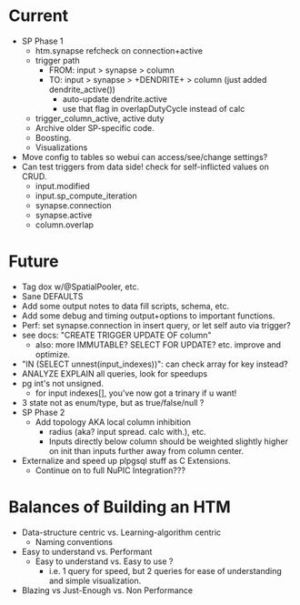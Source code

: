 # Current

* SP Phase 1
  * htm.synapse refcheck on connection+active
  * trigger path
    * FROM: input > synapse > column
    * TO: input > synapse > +DENDRITE+ > column  (just added dendrite_active())
      * auto-update dendrite.active
      * use that flag in overlapDutyCycle instead of calc
  * trigger_column_active, active duty
  * Archive older SP-specific code.
  * Boosting.
  * Visualizations
* Move config to tables so webui can access/see/change settings?
* Can test triggers from data side!  check for self-inflicted values on CRUD.
  * input.modified
  * input.sp_compute_iteration
  * synapse.connection
  * synapse.active
  * column.overlap

# Future

* Tag dox w/@SpatialPooler, etc.
* Sane DEFAULTS 
* Add some output notes to data fill scripts, schema, etc.
* Add some debug and timing output+options to important functions.
* Perf: set synapse.connection in insert query, or let self auto via trigger?
* see docs: "CREATE TRIGGER UPDATE OF column"
  * also: more IMMUTABLE? SELECT FOR UPDATE? etc. improve and optimize.
* "IN (SELECT unnest(input_indexes))": can check array for key instead?
* ANALYZE EXPLAIN all queries, look for speedups
* pg int's not unsigned.  
  * for input indexes[], you've now got a trinary if u want!
* 3 state not as enum/type, but as true/false/null ?
* SP Phase 2
  * Add topology AKA local column inhibition 
    * radius (aka? input spread. calc with.), etc.
    * Inputs directly below column should be weighted slightly higher on init
      than inputs further away from column center.
* Externalize and speed up plpgsql stuff as C Extensions.
  * Continue on to full NuPIC Integration???

# Balances of Building an HTM

* Data-structure centric vs. Learning-algorithm centric
  * Naming conventions
* Easy to understand vs. Performant
  * Easy to understand vs. Easy to use ?
    * i.e. 1 query for speed, but 2 queries for ease of understanding and
      simple visualization.
* Blazing vs Just-Enough vs. Non Performance

